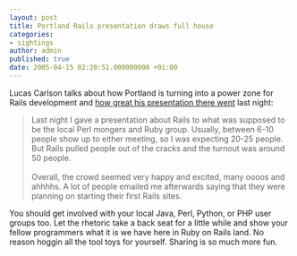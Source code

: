 ```yaml
---
layout: post
title: Portland Rails presentation draws full house
categories:
- sightings
author: admin
published: true
date: 2005-04-15 02:20:51.000000000 +01:00
---
```

<p>Lucas Carlson talks about how Portland is turning into a power zone for Rails development and <a href="http://tech.rufy.com/entry/35">how great his presentation there went</a> last night:</p>
<blockquote>Last night I gave a presentation about Rails to what was supposed to be the local Perl mongers and Ruby group. Usually, between 6-10 people show up to either meeting, so I was expecting 20-25 people. But Rails pulled people out of the cracks and the turnout was around 50 people.<br />
<br />
Overall, the crowd seemed very happy and excited, many oooos and ahhhhs. A lot of people emailed me afterwards saying that they were planning on starting their first Rails sites.</blockquote>
<p>You should get involved with your local Java, Perl, Python, or <span class="caps">PHP</span> user groups too. Let the rhetoric take a back seat for a little while and show your fellow programmers what it is we have here in Ruby on Rails land. No reason hoggin all the tool toys for yourself. Sharing is so much more fun.</p>